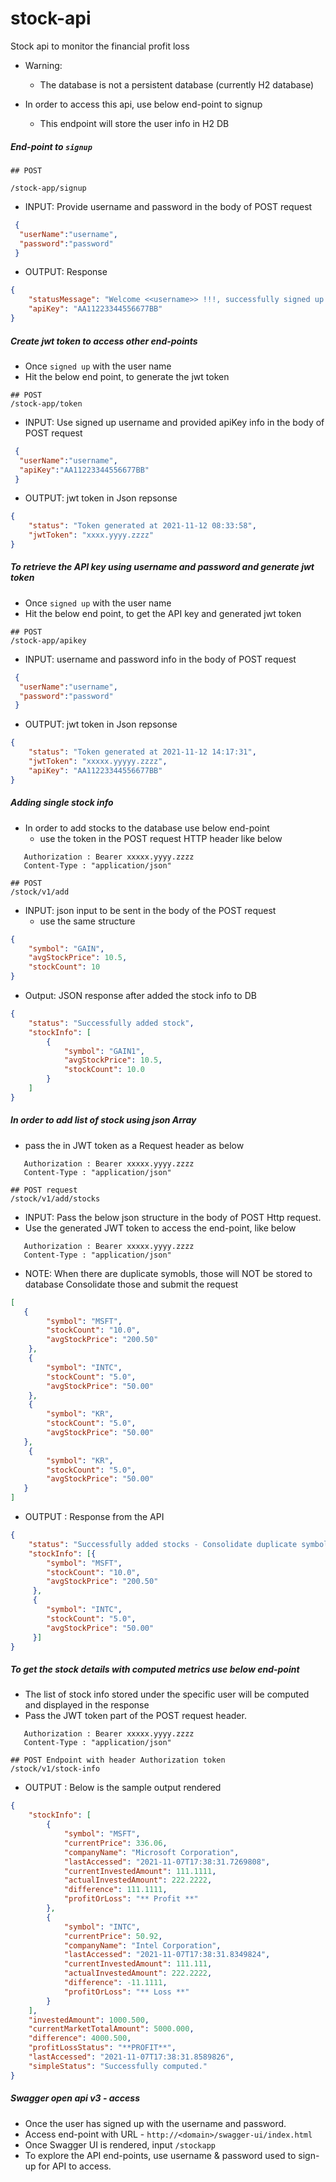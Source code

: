 # stock-api
Stock api to monitor the financial profit loss

- Warning:
  - The database is not a persistent database (currently H2 database)


 - In order to access this api, use below end-point to signup
   - This endpoint will store the user info in H2 DB

##### End-point to `signup`
```
## POST
 
/stock-app/signup
```
 - INPUT: Provide username and password in the body of POST request

```json
 {
  "userName":"username",
  "password":"password"
 }
``` 

- OUTPUT: Response

```json
{
    "statusMessage": "Welcome <<username>> !!!, successfully signed up. Use API key to generate token.",
    "apiKey": "AA11223344556677BB"
}
```

##### Create jwt token to access other end-points

  - Once `signed up` with the user name
  - Hit the below end point, to generate the jwt token

```
## POST 
/stock-app/token
```

 - INPUT: Use signed up username and provided apiKey info in the body of POST request

```json 
 {
  "userName":"username",
  "apiKey":"AA11223344556677BB"
 }
```

 - OUTPUT: jwt token in Json repsonse
 
```json 
{
    "status": "Token generated at 2021-11-12 08:33:58",
    "jwtToken": "xxxx.yyyy.zzzz"
}
```

##### To retrieve the API key using username and password and generate jwt token

  - Once `signed up` with the user name
  - Hit the below end point, to get the API key and generated jwt token

```
## POST 
/stock-app/apikey
```

 - INPUT: username and password info in the body of POST request

```json 
 {
  "userName":"username",
  "password":"password"
 }
```

 - OUTPUT: jwt token in Json repsonse
 
```json 
{
    "status": "Token generated at 2021-11-12 14:17:31",
    "jwtToken": "xxxxx.yyyyy.zzzz",
    "apiKey": "AA11223344556677BB"
}
```

##### Adding single stock info

- In order to add stocks to the database use below end-point
  - use the token in the POST request HTTP header like below
  
```
   Authorization : Bearer xxxxx.yyyy.zzzz
   Content-Type : "application/json"
```

```
## POST
/stock/v1/add
````

 - INPUT: json input to be sent in the body of the POST request
   - use the same structure

```json
{
    "symbol": "GAIN",
    "avgStockPrice": 10.5,
    "stockCount": 10
}
```

 - Output: JSON response after added the stock info to DB
 
```json 
{
    "status": "Successfully added stock",
    "stockInfo": [
        {
            "symbol": "GAIN1",
            "avgStockPrice": 10.5,
            "stockCount": 10.0
        }
    ]
}
```

##### In order to add list of stock using json Array
   - pass the in JWT token as a Request header as below 

```
   Authorization : Bearer xxxxx.yyyy.zzzz
   Content-Type : "application/json"
```
   
```
## POST request
/stock/v1/add/stocks
```

 - INPUT: Pass the below json structure in the body of POST Http request.
  - Use the generated JWT token to access the end-point, like below

```
   Authorization : Bearer xxxxx.yyyy.zzzz
   Content-Type : "application/json"
```

  - NOTE: When there are duplicate symobls, those will NOT be stored to database
          Consolidate those and submit the request

```json
[
   {
		"symbol": "MSFT",
		"stockCount": "10.0",
		"avgStockPrice": "200.50"
	},
	{
		"symbol": "INTC",
		"stockCount": "5.0",
		"avgStockPrice": "50.00"
    },
	{
		"symbol": "KR",
		"stockCount": "5.0",
		"avgStockPrice": "50.00"
   },
	{
		"symbol": "KR",
		"stockCount": "5.0",
		"avgStockPrice": "50.00"
   }
]
```

  - OUTPUT : Response from the API
  
```json
{
    "status": "Successfully added stocks - Consolidate duplicate symbols - KR",
    "stockInfo": [{
		"symbol": "MSFT",
		"stockCount": "10.0",
		"avgStockPrice": "200.50"
	 },
	 {
		"symbol": "INTC",
		"stockCount": "5.0",
		"avgStockPrice": "50.00"
     }]
}
```
##### To get the stock details with computed metrics use below end-point
  - The list of stock info stored under the specific user will be computed and displayed in the response
  - Pass the JWT token part of the POST request header.

```
   Authorization : Bearer xxxxx.yyyy.zzzz
   Content-Type : "application/json"  
```
  
  
```
## POST Endpoint with header Authorization token
/stock/v1/stock-info
```
   
 - OUTPUT : Below is the sample output rendered
 
```json
{
    "stockInfo": [
        {
            "symbol": "MSFT",
            "currentPrice": 336.06,
            "companyName": "Microsoft Corporation",
            "lastAccessed": "2021-11-07T17:38:31.7269808",
            "currentInvestedAmount": 111.1111,
            "actualInvestedAmount": 222.2222,
            "difference": 111.1111,
            "profitOrLoss": "** Profit **"
        },
        {
            "symbol": "INTC",
            "currentPrice": 50.92,
            "companyName": "Intel Corporation",
            "lastAccessed": "2021-11-07T17:38:31.8349824",
            "currentInvestedAmount": 111.111,
            "actualInvestedAmount": 222.2222,
            "difference": -11.1111,
            "profitOrLoss": "** Loss **"
        }
    ],
    "investedAmount": 1000.500,
    "currentMarketTotalAmount": 5000.000,
    "difference": 4000.500,
    "profitLossStatus": "**PROFIT**",
    "lastAccessed": "2021-11-07T17:38:31.8589826",
    "simpleStatus": "Successfully computed."
}
```

#####  Swagger open api v3 - access

 - Once the user has signed up with the username and password.
 - Access end-point with URL - `http://<domain>/swagger-ui/index.html`
 - Once Swagger UI is rendered, input `/stockapp`
 - To explore the API end-points, use username & password used to sign-up for API to access.
 
